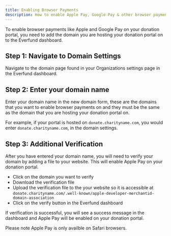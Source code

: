 ```yaml
---
title: Enabling Browser Payments
description: How to enable Apple Pay, Google Pay & other browser payments on your donation portal.
---
```


To enable browser payments like Apple and Google Pay on your donation portal, you need to add the domain you are hosting your donation portal on to the Everfund dashboard.

## Step 1: Navigate to Domain Settings

Navigate to the domain page found in your Organizations settings page in the Everfund dashboard.

## Step 2: Enter your domain name

Enter your domain name in the new domain form, these are the domains that you want to enable browser payments on and they must be the same as the domain that you are hosting your donation portal on.

For example, if your portal is hosted on `donate.charityname.com`, you would enter `donate.charityname.com`, in the domain settings.

## Step 3: Additional Verification

After you have entered your domain name, you will need to verify your domain by adding a file to your website. This will enable Apple Pay on your donation portal.

- Click on the domain you want to verify
- Download the verification file
- Upload the verification file to the your website so it is accessible at `donate.charityname.com/.well-known/apple-developer-merchantid-domain-association`
- Click on the verify button in the Everfund dashboard

If verification is successful, you will see a success message in the dashboard and Apple Pay will be enabled on your donation portal.

Please note Apple Pay is only availble on Safari browsers.
